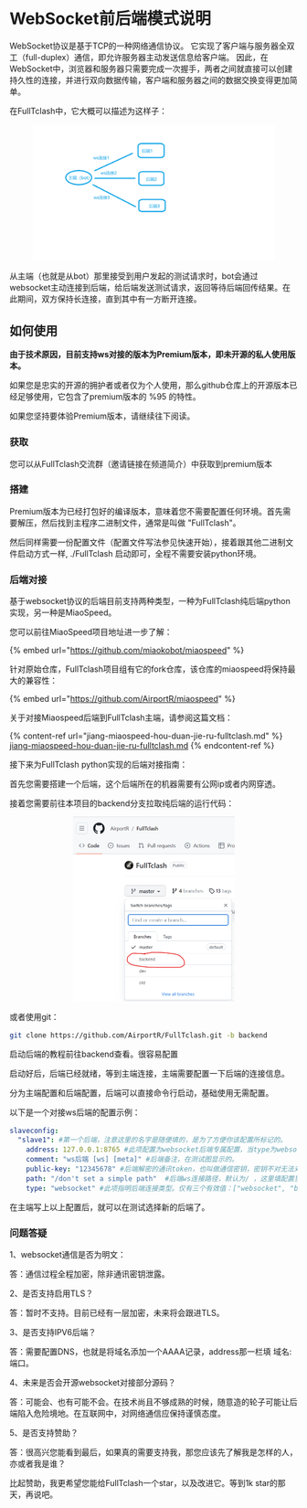 # WebSocket前后端模式说明



WebSocket协议是基于TCP的一种网络通信协议。 它实现了客户端与服务器全双工（full-duplex）通信，即允许服务器主动发送信息给客户端。 因此，在WebSocket中，浏览器和服务器只需要完成一次握手，两者之间就直接可以创建持久性的连接，并进行双向数据传输，客户端和服务器之间的数据交换变得更加简单。



在FullTclash中，它大概可以描述为这样子：

<figure><img src=".gitbook/assets/ws.png" alt="" width="563"><figcaption></figcaption></figure>

从主端（也就是从bot）那里接受到用户发起的测试请求时，bot会通过websocket主动连接到后端，给后端发送测试请求，返回等待后端回传结果。在此期间，双方保持长连接，直到其中有一方断开连接。



## 如何使用



**由于技术原因，目前支持ws对接的版本为Premium版本，即未开源的私人使用版本。**

如果您是忠实的开源的拥护者或者仅为个人使用，那么github仓库上的开源版本已经足够使用，它包含了premium版本的 %95 的特性。

如果您坚持要体验Premium版本，请继续往下阅读。

### 获取

您可以从FullTclash交流群（邀请链接在频道简介）中获取到premium版本

### 搭建



Premium版本为已经打包好的编译版本，意味着您不需要配置任何环境。首先需要解压，然后找到主程序二进制文件，通常是叫做 "FullTclash"。

然后同样需要一份配置文件（配置文件写法参见快速开始），接着跟其他二进制文件启动方式一样, ./FullTclash 启动即可，全程不需要安装python环境。



### 后端对接



基于websocket协议的后端目前支持两种类型，一种为FullTclash纯后端python实现，另一种是MiaoSpeed。

您可以前往MiaoSpeed项目地址进一步了解：

{% embed url="https://github.com/miaokobot/miaospeed" %}

针对原始仓库，FullTclash项目组有它的fork仓库，该仓库的miaospeed将保持最大的兼容性：

{% embed url="https://github.com/AirportR/miaospeed" %}

关于对接Miaospeed后端到FullTclash主端，请参阅这篇文档：

{% content-ref url="jiang-miaospeed-hou-duan-jie-ru-fulltclash.md" %}
[jiang-miaospeed-hou-duan-jie-ru-fulltclash.md](jiang-miaospeed-hou-duan-jie-ru-fulltclash.md)
{% endcontent-ref %}

接下来为FullTclash python实现的后端对接指南：

首先您需要搭建一个后端，这个后端所在的机器需要有公网ip或者内网穿透。

接着您需要前往本项目的backend分支拉取纯后端的运行代码：

<div align="center" data-full-width="true">

<figure><img src=".gitbook/assets/backend.png" alt="" width="283"><figcaption></figcaption></figure>

</div>

或者使用git：

```bash
git clone https://github.com/AirportR/FullTclash.git -b backend
```

启动后端的教程前往backend查看。很容易配置

启动好后，后端已经就绪，等到主端连接，主端需要配置一下后端的连接信息。

分为主端配置和后端配置，后端可以直接命令行启动，基础使用无需配置。

以下是一个对接ws后端的配置示例：

```yaml
slaveconfig:
  "slave1": #第一个后端，注意这里的名字是随便填的，是为了方便你该配置所标记的。
    address: 127.0.0.1:8765 #此项配置为websocket后端专属配置，当type为websocket时才有效。后端地址格式为 ip:port ，也可以是 域名:port。
    comment: "ws后端 [ws] [meta]" #后端备注，在测试图显示的。
    public-key: "12345678" #后端解密的通讯token，也叫做通信密钥，密钥不对无法对接成功。
    path: "/don't set a simple path"  #后端ws连接路径，默认为/ ，这里填配置里显示的路径。
    type: "websocket" #此项指明后端连接类型。仅有三个有效值：["websocket", "bot", "miaospeed"] 这里websocket后端。
```

在主端写上以上配置后，就可以在测试选择新的后端了。



### 问题答疑

1、websocket通信是否为明文：

答：通信过程全程加密，除非通讯密钥泄露。

2、是否支持启用TLS？

答：暂时不支持。目前已经有一层加密，未来将会跟进TLS。

3、是否支持IPV6后端？

答：需要配置DNS，也就是将域名添加一个AAAA记录，address那一栏填 域名:端口。

4、未来是否会开源websocket对接部分源码？

答：可能会、也有可能不会。在技术尚且不够成熟的时候，随意造的轮子可能让后端陷入危险境地。在互联网中，对网络通信应保持谨慎态度。

5、是否支持赞助？

答：很高兴您能看到最后，如果真的需要支持我，那您应该先了解我是怎样的人，亦或者我是谁？

比起赞助，我更希望您能给FullTclash一个star，以及改进它。等到1k star的那天，再说吧。






